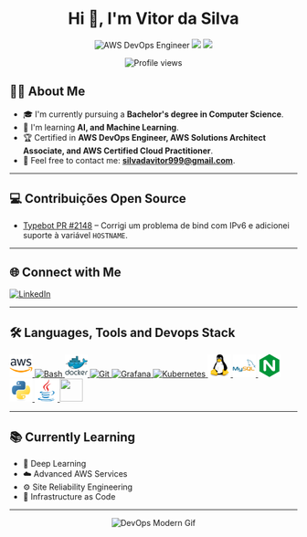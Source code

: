 <h1 align="center">Hi 👋, I'm Vitor da Silva</h1>
<p align="center">
  <img src="https://img.shields.io/badge/AWS-DevOps%20Engineer-blueviolet?logo=amazonaws&logoColor=white" alt="AWS DevOps Engineer" />
  <img src="https://img.shields.io/badge/AWS-Solutions%20Architect%20Associate-orange?logo=amazonaws&logoColor=white" />
  <img src="https://img.shields.io/badge/AWS-Cloud%20Practitioner-brightgreen?logo=amazonaws&logoColor=white" />
</p>
<p align="center">
  <img src="https://komarev.com/ghpvc/?username=silvadavitor&label=Profile%20views&color=0e75b6&style=flat" alt="Profile views" />
</p>

## 🧑‍💻 About Me
- 🎓 I'm currently pursuing a **Bachelor's degree in Computer Science**.  
- 🌱 I'm learning **AI, and Machine Learning**.  
- 🏆 Certified in **AWS DevOps Engineer, AWS Solutions Architect Associate, and AWS Certified Cloud Practitioner**.  
- 📢 Feel free to contact me: **silvadavitor999@gmail.com**.

---
## 💻 Contribuições Open Source

- [Typebot PR #2148](https://github.com/baptisteArno/typebot.io/pull/2148) – Corrigi um problema de bind com IPv6 e adicionei suporte à variável `HOSTNAME`.
  
---

## 🌐 Connect with Me
<p align="left">
  <a href="https://linkedin.com/in/vitor-da-silva-" target="_blank">
    <img src="https://raw.githubusercontent.com/rahuldkjain/github-profile-readme-generator/master/src/images/icons/Social/linked-in-alt.svg" alt="LinkedIn" height="30" width="40" />
  </a>
</p>

---

## 🛠️ Languages, Tools and Devops Stack
<p align="left">
  <a href="https://aws.amazon.com" target="_blank" rel="noreferrer">
    <img src="https://raw.githubusercontent.com/devicons/devicon/master/icons/amazonwebservices/amazonwebservices-original-wordmark.svg" alt="AWS" width="40" height="40" />
  </a>
  <a href="https://www.gnu.org/software/bash/" target="_blank" rel="noreferrer">
    <img src="https://www.vectorlogo.zone/logos/gnu_bash/gnu_bash-icon.svg" alt="Bash" width="40" height="40" />
  </a>
  <a href="https://www.docker.com/" target="_blank" rel="noreferrer">
    <img src="https://raw.githubusercontent.com/devicons/devicon/master/icons/docker/docker-original-wordmark.svg" alt="Docker" width="40" height="40" />
  </a>
  <a href="https://git-scm.com/" target="_blank" rel="noreferrer">
    <img src="https://www.vectorlogo.zone/logos/git-scm/git-scm-icon.svg" alt="Git" width="40" height="40" />
  </a>
  <a href="https://grafana.com" target="_blank" rel="noreferrer">
    <img src="https://www.vectorlogo.zone/logos/grafana/grafana-icon.svg" alt="Grafana" width="40" height="40" />
  </a>
  <a href="https://kubernetes.io" target="_blank" rel="noreferrer">
    <img src="https://www.vectorlogo.zone/logos/kubernetes/kubernetes-icon.svg" alt="Kubernetes" width="40" height="40" />
  </a>
  <a href="https://www.linux.org/" target="_blank" rel="noreferrer">
    <img src="https://raw.githubusercontent.com/devicons/devicon/master/icons/linux/linux-original.svg" alt="Linux" width="40" height="40" />
  </a>
  <a href="https://www.mysql.com/" target="_blank" rel="noreferrer">
    <img src="https://raw.githubusercontent.com/devicons/devicon/master/icons/mysql/mysql-original-wordmark.svg" alt="MySQL" width="40" height="40" />
  </a>
  <a href="https://nginx.org" target="_blank" rel="noreferrer">
    <img src="https://raw.githubusercontent.com/devicons/devicon/master/icons/nginx/nginx-original.svg" alt="Nginx" width="40" height="40" />
  </a>
  <a href="https://www.python.org" target="_blank" rel="noreferrer">
    <img src="https://raw.githubusercontent.com/devicons/devicon/master/icons/python/python-original.svg" alt="Python" width="40" height="40" />
  </a>
  <a href="https://www.java.com" target="_blank" rel="noreferrer">
    <img src="https://raw.githubusercontent.com/devicons/devicon/master/icons/java/java-original.svg" alt="Java" width="40" height="40" />
  </a>
  <a href="https://www.terraform.io/" target="_blank"><img src="https://cdn.jsdelivr.net/gh/devicons/devicon/icons/terraform/terraform-original.svg" width="40" height="40"/></a>
</p>

---

## 📚 Currently Learning
- 🧠 Deep Learning 
- ☁️ Advanced AWS Services 
- ⚙️ Site Reliability Engineering 
- 🧩 Infrastructure as Code 

---

<p align="center">
  <img src="https://media3.giphy.com/media/v1.Y2lkPTc5MGI3NjExMWhodWs2aHl2eXpmNjJvZjVvZHE4bGQ3MGx6YnNtcHgzNGE2eWtkcSZlcD12MV9pbnRlcm5hbF9naWZfYnlfaWQmY3Q9Zw/O7x8QN7gMcsAxX8v2z/giphy.gif" width="400" alt="DevOps Modern Gif" />
</p>

